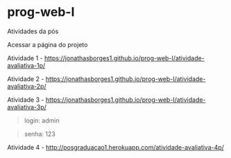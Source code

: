 # prog-web-I
Atividades da pós

Acessar a página do projeto

Atividade 1 - https://jonathasborges1.github.io/prog-web-I/atividade-avaliativa-1p/

Atividade 2 - https://jonathasborges1.github.io/prog-web-I/atividade-avaliativa-2p/

Atividade 3 - https://jonathasborges1.github.io/prog-web-I/atividade-avaliativa-3p/

> login: admin

> senha: 123


Atividade 4 - http://posgraduacao1.herokuapp.com/atividade-avaliativa-4p/
